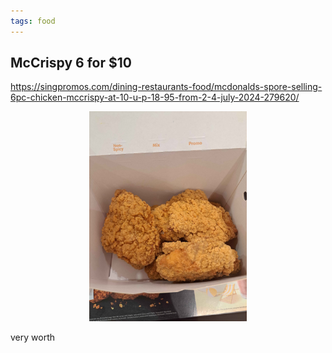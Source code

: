 ```yaml
---
tags: food
---
```


## McCrispy 6 for $10

<https://singpromos.com/dining-restaurants-food/mcdonalds-spore-selling-6pc-chicken-mccrispy-at-10-u-p-18-95-from-2-4-july-2024-279620/>

<center>
  <img src="/media/mccrispy.jpg" width="50%">
</center>

very worth

